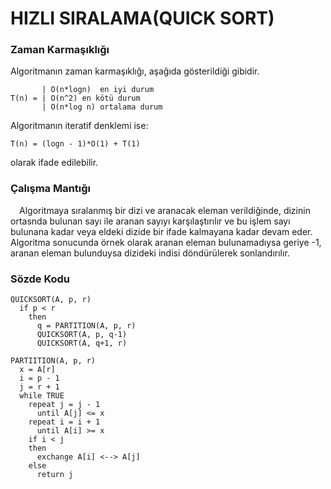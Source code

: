 # HIZLI SIRALAMA(QUICK SORT)

### Zaman Karmaşıklığı

Algoritmanın zaman karmaşıklığı, aşağıda gösterildiği gibidir.

           | O(n*logn)  en iyi durum
    T(n) = | O(n^2) en kötü durum
           | O(n*log n) ortalama durum
           
Algoritmanın iteratif denklemi ise:

    T(n) = (logn - 1)*O(1) + T(1)
    
olarak ifade edilebilir.

### Çalışma Mantığı

&emsp;Algoritmaya sıralanmış bir dizi ve aranacak eleman verildiğinde, dizinin ortasnda bulunan sayı ile aranan sayıyı karşılaştırılır ve bu işlem sayı bulunana kadar veya eldeki dizide bir ifade kalmayana kadar devam eder. Algoritma sonucunda örnek olarak aranan eleman bulunamadıysa geriye -1, aranan eleman bulunduysa dizideki indisi döndürülerek sonlandırılır.

### Sözde Kodu

    QUICKSORT(A, p, r)
      if p < r
        then 
          q = PARTITION(A, p, r)
          QUICKSORT(A, p, q-1)
          QUICKSORT(A, q+1, r)
          
    PARTIITION(A, p, r)
      x = A[r]
      i = p - 1
      j = r + 1
      while TRUE
        repeat j = j - 1
          until A[j] <= x
        repeat i = i + 1
          until A[i] >= x 
        if i < j
        then
          exchange A[i] <--> A[j]
        else
          return j
